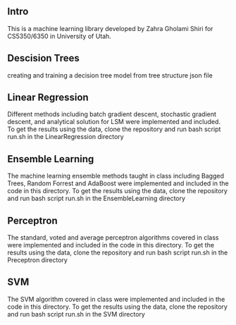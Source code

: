 ## Intro
This is a machine learning library developed by Zahra Gholami Shiri for
CS5350/6350 in University of Utah.

## Descision Trees
creating and training a decision tree model from tree structure json file 

## Linear Regression
Different methods including batch gradient descent, stochastic gradient descent, and analytical solution for LSM were implemented and included. To get the results using the data, clone the repository and run bash script run.sh in the LinearRegression directory

## Ensemble Learning
The machine learning ensemble methods taught in class including Bagged Trees, Random Forrest and AdaBoost were implemented and included in the code in this directory. To get the results using the data, clone the repository and run bash script run.sh in the EnsembleLearning directory

## Perceptron 
The standard, voted and average perceptron algorithms covered in class were implemented and included in the code in this directory. To get the results using the data, clone the repository and run bash script run.sh in the Preceptron directory

## SVM
The SVM algorithm covered in class were implemented and included in the code in this directory. To get the results using the data, clone the repository and run bash script run.sh in the SVM directory
